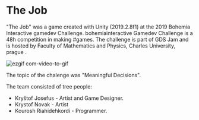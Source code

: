# The Job
"The Job" was a game created with Unity (2019.2.8f1) at the 2019 Bohemia Interactive gamedev Challenge.
bohemiainteractive Gamedev Challenge is a 48h competition in making #games. The challenge is part of GDS Jam and is hosted by Faculty of Mathematics and Physics, Charles University, prague .

![ezgif com-video-to-gif](https://user-images.githubusercontent.com/26629624/77255020-d12ae480-6c64-11ea-8d1d-79adfeb5f6b0.gif)

The topic of the chalenge was "Meaningful Decisions".

The team consisted of tree people:   
<ul>
<li>Kryštof Josefus - Artist and Game Designer.</li>
<li>Krystof Novak - Artist</li>
<li>Kourosh Riahidehkordi - Programmer. </li>
</ul>
